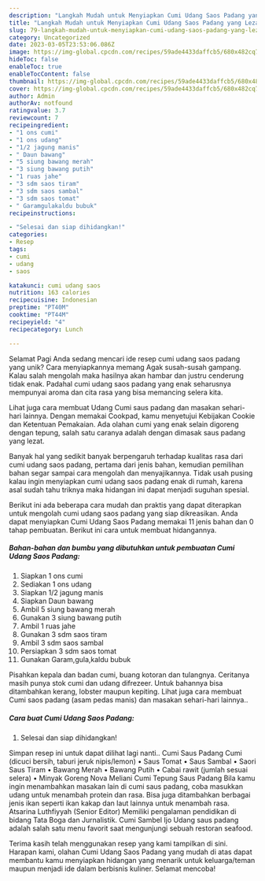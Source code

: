 ```yaml
---
description: "Langkah Mudah untuk Menyiapkan Cumi Udang Saos Padang yang Lezat Sekali"
title: "Langkah Mudah untuk Menyiapkan Cumi Udang Saos Padang yang Lezat Sekali"
slug: 79-langkah-mudah-untuk-menyiapkan-cumi-udang-saos-padang-yang-lezat-sekali
category: Uncategorized
date: 2023-03-05T23:53:06.086Z
image: https://img-global.cpcdn.com/recipes/59ade4433daffcb5/680x482cq70/cumi-udang-saos-padang-foto-resep-utama.jpg
hideToc: false
enableToc: true
enableTocContent: false
thumbnail: https://img-global.cpcdn.com/recipes/59ade4433daffcb5/680x482cq70/cumi-udang-saos-padang-foto-resep-utama.jpg
cover: https://img-global.cpcdn.com/recipes/59ade4433daffcb5/680x482cq70/cumi-udang-saos-padang-foto-resep-utama.jpg
author: Admin
authorAv: notfound
ratingvalue: 3.7
reviewcount: 7
recipeingredient:
- "1 ons cumi"
- "1 ons udang"
- "1/2 jagung manis"
- " Daun bawang"
- "5 siung bawang merah"
- "3 siung bawang putih"
- "1 ruas jahe"
- "3 sdm saos tiram"
- "3 sdm saos sambal"
- "3 sdm saos tomat"
- " Garamgulakaldu bubuk"
recipeinstructions:

- "Selesai dan siap dihidangkan!"
categories:
- Resep
tags:
- cumi
- udang
- saos

katakunci: cumi udang saos 
nutrition: 163 calories
recipecuisine: Indonesian
preptime: "PT40M"
cooktime: "PT44M"
recipeyield: "4"
recipecategory: Lunch

---
```



Selamat Pagi Anda sedang mencari ide resep cumi udang saos padang yang unik? Cara menyiapkannya memang Agak susah-susah gampang. Kalau salah mengolah maka hasilnya akan hambar dan justru cenderung tidak enak. Padahal cumi udang saos padang yang enak seharusnya mempunyai aroma dan cita rasa yang bisa memancing selera kita.


Lihat juga cara membuat Udang Cumi saus padang dan masakan sehari-hari lainnya. Dengan memakai Cookpad, kamu menyetujui Kebijakan Cookie dan Ketentuan Pemakaian. Ada olahan cumi yang enak selain digoreng dengan tepung, salah satu caranya adalah dengan dimasak saus padang yang lezat.

Banyak hal yang sedikit banyak berpengaruh terhadap kualitas rasa dari cumi udang saos padang, pertama dari jenis bahan, kemudian pemilihan bahan segar sampai cara mengolah dan menyajikannya. Tidak usah pusing kalau ingin menyiapkan cumi udang saos padang enak di rumah, karena asal sudah tahu triknya maka hidangan ini dapat menjadi suguhan spesial.


Berikut ini ada beberapa cara mudah dan praktis yang dapat diterapkan untuk mengolah cumi udang saos padang yang siap dikreasikan. Anda dapat menyiapkan Cumi Udang Saos Padang memakai 11 jenis bahan dan 0 tahap pembuatan. Berikut ini cara untuk membuat hidangannya.

<!--inarticleads1-->

##### Bahan-bahan dan bumbu yang dibutuhkan untuk pembuatan Cumi Udang Saos Padang:

1. Siapkan 1 ons cumi
1. Sediakan 1 ons udang
1. Siapkan 1/2 jagung manis
1. Siapkan  Daun bawang
1. Ambil 5 siung bawang merah
1. Gunakan 3 siung bawang putih
1. Ambil 1 ruas jahe
1. Gunakan 3 sdm saos tiram
1. Ambil 3 sdm saos sambal
1. Persiapkan 3 sdm saos tomat
1. Gunakan  Garam,gula,kaldu bubuk


Pisahkan kepala dan badan cumi, buang kotoran dan tulangnya. Ceritanya masih punya stok cumi dan udang difrezeer. Untuk bahannya bisa ditambahkan kerang, lobster maupun kepiting. Lihat juga cara membuat Cumi saos padang (asam pedas manis) dan masakan sehari-hari lainnya.. 

<!--inarticleads2-->

##### Cara buat Cumi Udang Saos Padang:


1. Selesai dan siap dihidangkan!

Simpan resep ini untuk dapat dilihat lagi nanti.. Cumi Saus Padang Cumi (dicuci bersih, taburi jeruk nipis/lemon) • Saus Tomat • Saus Sambal • Saori Saus Tiram • Bawang Merah • Bawang Putih • Cabai rawit (jumlah sesuai selera) • Minyak Goreng Nova Meliani Cumi Tepung Saus Padang Bila kamu ingin menambahkan masakan lain di cumi saus padang, coba masukkan udang untuk menambah protein dan rasa. Bisa juga ditambahkan berbagai jenis ikan seperti ikan kakap dan laut lainnya untuk menambah rasa. Atsarina Luthfiyyah (Senior Editor) Memiliki pengalaman pendidikan di bidang Tata Boga dan Jurnalistik. Cumi Sambel Ijo Udang saus padang adalah salah satu menu favorit saat mengunjungi sebuah restoran seafood. 

Terima kasih telah menggunakan resep yang kami tampilkan di sini. Harapan kami, olahan Cumi Udang Saos Padang yang mudah di atas dapat membantu kamu menyiapkan hidangan yang menarik untuk keluarga/teman maupun menjadi ide dalam berbisnis kuliner. Selamat mencoba!
